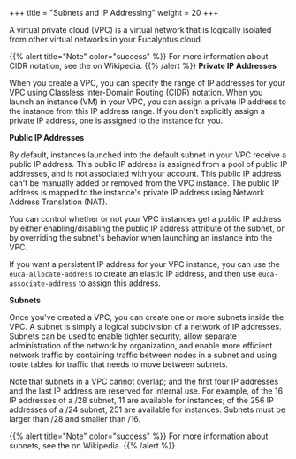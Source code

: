+++
title = "Subnets and IP Addressing"
weight = 20
+++

A virtual private cloud (VPC) is a virtual network that is logically isolated from other virtual networks in your Eucalyptus cloud. 


{{% alert title="Note" color="success" %}}
For more information about CIDR notation, see the on Wikipedia. 
{{% /alert %}}
**Private IP Addresses** 

When you create a VPC, you can specify the range of IP addresses for your VPC using Classless Inter-Domain Routing (CIDR) notation. When you launch an instance (VM) in your VPC, you can assign a private IP address to the instance from this IP address range. If you don't explicitly assign a private IP address, one is assigned to the instance for you. 

**Public IP Addresses** 

By default, instances launched into the default subnet in your VPC receive a public IP address. This public IP address is assigned from a pool of public IP addresses, and is not associated with your account. This public IP address can't be manually added or removed from the VPC instance. The public IP address is mapped to the instance's private IP address using Network Address Translation (NAT). 

You can control whether or not your VPC instances get a public IP address by either enabling/disabling the public IP address attribute of the subnet, or by overriding the subnet's behavior when launching an instance into the VPC. 

If you want a persistent IP address for your VPC instance, you can use the `euca-allocate-address` to create an elastic IP address, and then use `euca-associate-address` to assign this address. 

**Subnets** 

Once you've created a VPC, you can create one or more subnets inside the VPC. A subnet is simply a logical subdivision of a network of IP addresses. Subnets can be used to enable tighter security, allow separate administration of the network by organization, and enable more efficient network traffic by containing traffic between nodes in a subnet and using route tables for traffic that needs to move between subnets. 

Note that subnets in a VPC cannot overlap; and the first four IP addresses and the last IP address are reserved for internal use. For example, of the 16 IP addresses of a /28 subnet, 11 are available for instances; of the 256 IP addresses of a /24 subnet, 251 are available for instances. Subnets must be larger than /28 and smaller than /16. 


{{% alert title="Note" color="success" %}}
For more information about subnets, see the on Wikipedia. 
{{% /alert %}}
